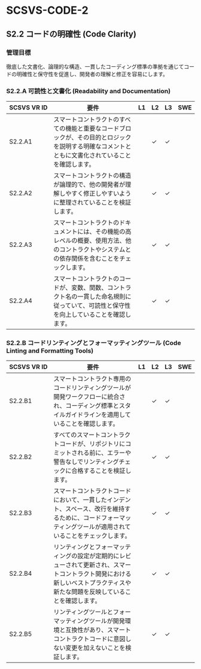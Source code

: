 # SCSVS-CODE-2

## S2.2 コードの明確性 (Code Clarity)

### 管理目標
徹底した文書化、論理的な構造、一貫したコーディング標準の準拠を通じてコードの明確性と保守性を促進し、開発者の理解と修正を容易にします。

### S2.2.A 可読性と文書化 (Readability and Documentation)

| **SCSVS&nbsp;VR&nbsp;ID** | 要件                                                                 | L1 | L2 | L3 | SWE |
| ------------------------- | -------------------------------------------------------------------- | -- | -- | -- | --- |
| S2.2.A1      | スマートコントラクトのすべての機能と重要なコードブロックが、その目的とロジックを説明する明確なコメントとともに文書化されていることを確認します。 |    | ✓  | ✓  |     |
| S2.2.A2      | スマートコントラクトの構造が論理的で、他の開発者が理解しやすく修正しやすいように整理されていることを検証します。 |    | ✓  | ✓  |     |
| S2.2.A3      | スマートコントラクトのドキュメントには、その機能の高レベルの概要、使用方法、他のコントラクトやシステムとの依存関係を含むことをチェックします。 |    | ✓  | ✓  |     |
| S2.2.A4      | スマートコントラクトのコードが、変数、関数、コントラクト名の一貫した命名規則に従っていて、可読性と保守性を向上していることを確認します。 |    | ✓  | ✓  |     |

### S2.2.B コードリンティングとフォーマッティングツール (Code Linting and Formatting Tools)

| **SCSVS&nbsp;VR&nbsp;ID** | 要件                                                                 | L1 | L2 | L3 | SWE |
| ------------------------- | -------------------------------------------------------------------- | -- | -- | -- | --- |
| S2.2.B1      | スマートコントラクト専用のコードリンティングツールが開発ワークフローに統合され、コーディング標準とスタイルガイドラインを適用していることを確認します。 |    | ✓  | ✓  |     |
| S2.2.B2      | すべてのスマートコントラクトコードが、リポジトリにコミットされる前に、エラーや警告なしでリンティングチェックに合格することを検証します。 |    | ✓  | ✓  |     |
| S2.2.B3      | スマートコントラクトコードにおいて、一貫したインデント、スペース、改行を維持するために、コードフォーマッティングツールが適用されていることをチェックします。 |    | ✓  | ✓  |     |
| S2.2.B4      | リンティングとフォーマッティングの設定が定期的にレビューされて更新され、スマートコントラクト開発における新しいベストプラクティスや新たな問題を反映していることを確認します。 |    | ✓  | ✓  |     |
| S2.2.B5      | リンティングツールとフォーマッティングツールが開発環境と互換性があり、スマートコントラクトコードに意図しない変更を加えないことを検証します。 |    | ✓  | ✓  |     |
